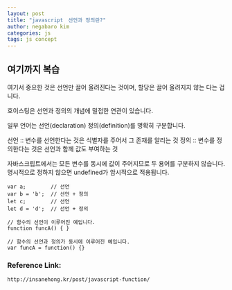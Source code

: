 ```yaml
---
layout: post
title: "javascript　선언과 정의란?"
author: negabaro kim
categories: js
tags: js concept
---
```


## 여기까지 복습

여기서 중요한 것은 선언만 끌어 올려진다는 것이며, 할당은 끌어 올려지지 않는 다는 겁니다.

호이스팅은 선언과 정의의 개념에 밀접한 연관이 있습니다.

일부 언어는 선언(declaration) 정의(definition)를 명확히 구분합니다.

선언 :: 변수를 선언한다는 것은 식별자를 주어서 그 존재를 알리는 것
정의 :: 변수를 정의한다는 것은 선언과 함께 값도 부여하는 것

자바스크립트에서는 모든 변수를 동시에 값이 주어지므로 두 용어를 구분하지 않습니다.
명시적으로 정하지 않으면 undefined가 암시적으로 적용됩니다.

```
var a;        // 선언
var b = 'b';  // 선언 + 정의
let c;        // 선언
let d = 'd';  // 선언 + 정의
```

```
// 함수의 선언이 이루어진 예입니다.
function funcA() { }

// 함수의 선언과 정의가 동시에 이루어진 예입니다.
var funcA = function() {}
```

### Reference Link:

```
http://insanehong.kr/post/javascript-function/
```
